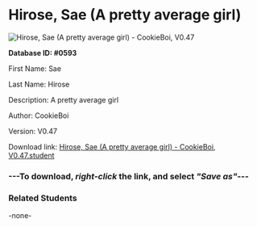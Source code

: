 # Hirose, Sae (A pretty average girl)

<img src="../../Files/Images/Hirose, Sae (A pretty average girl).png" title="Hirose, Sae (A pretty average girl) - CookieBoi, V0.47">

**Database ID: #0593**

First Name: Sae

Last Name: Hirose

Description: A pretty average girl

Author: CookieBoi

Version: V0.47

Download link: <a href="https://raw.githubusercontent.com/Arbiter1223/Daigaku-Gurashi-Custom-Students/master/Files/Student%20Files/Hirose%2C%20Sae%20(A%20pretty%20average%20girl)%20-%20CookieBoi%2C%20V0.47.student">Hirose, Sae (A pretty average girl) - CookieBoi, V0.47.student</a>

### ---**To download, _right-click_ the link, and select _"Save as"_**---

### Related Students

-none-
